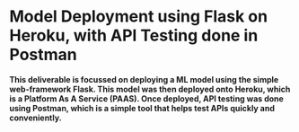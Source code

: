 # Model Deployment using Flask on Heroku, with API Testing done in Postman

__This deliverable is focussed on deploying a ML model using the simple web-framework Flask. This model was then deployed onto Heroku, which is a Platform As A Service (PAAS). Once deployed, API testing was done using Postman, which is a simple tool that helps test APIs quickly and conveniently.__
